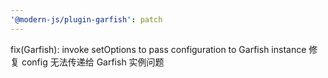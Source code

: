 ```yaml
---
'@modern-js/plugin-garfish': patch
---
```


fix(Garfish): invoke setOptions to pass configuration to Garfish instance
修复 config 无法传递给 Garfish 实例问题
